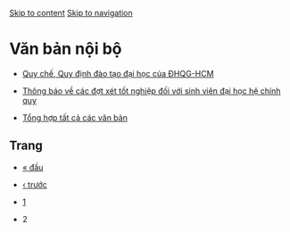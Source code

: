 [Skip to content](https://daa.uit.edu.vn/qui-che-qui-dinh-qui-trinh?page=1#main)
 [Skip to navigation](https://daa.uit.edu.vn/qui-che-qui-dinh-qui-trinh?page=1#main-nav)

Văn bản nội bộ
==============

*   [Quy chế, Quy định đào tạo đại học của ĐHQG-HCM](https://daa.uit.edu.vn/quy-che-quy-dinh-dao-tao-dai-hoc-cua-dhqg-hcm)
    
*   [Thông báo về các đợt xét tốt nghiệp đối với sinh viên đại học hệ chính quy](https://daa.uit.edu.vn/thong-bao-ve-cac-dot-xet-tot-nghiep-doi-voi-sinh-vien-dai-hoc-he-chinh-quy)
    
*   [Tổng hợp tất cả các văn bản](https://daa.uit.edu.vn/thongbao/tong-hop-tat-ca-cac-van-ban)
    

Trang
-----

*   [« đầu](https://daa.uit.edu.vn/qui-che-qui-dinh-qui-trinh "Đến trang đầu tiên")
    
*   [‹ trước](https://daa.uit.edu.vn/qui-che-qui-dinh-qui-trinh "Đến trang kế trước")
    
*   [1](https://daa.uit.edu.vn/qui-che-qui-dinh-qui-trinh "Đến trang 1")
    
*   2